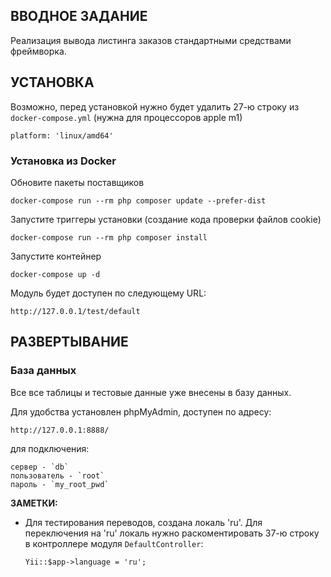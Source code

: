 

ВВОДНОЕ ЗАДАНИЕ
------------

Реализация вывода листинга заказов стандартными средствами фреймворка.


УСТАНОВКА
------------

Возможно, перед установкой нужно будет удалить 27-ю строку из `docker-compose.yml` (нужна для процессоров apple m1)

    platform: 'linux/amd64'

### Установка из Docker

Обновите пакеты поставщиков

    docker-compose run --rm php composer update --prefer-dist

Запустите триггеры установки (создание кода проверки файлов cookie)

    docker-compose run --rm php composer install    
    
Запустите контейнер

    docker-compose up -d
    
Модуль будет доступен по следующему URL:

    http://127.0.0.1/test/default

РАЗВЕРТЫВАНИЕ
-------------

### База данных

Все все таблицы и тестовые данные уже внесены в базу данных.

Для удобства установлен phpMyAdmin, доступен по адресу:

    http://127.0.0.1:8888/

для подключения:

    сервер - `db`
    пользователь - `root`
    пароль - `my_root_pwd`

**ЗАМЕТКИ:**
- Для тестирования переводов, создана локаль 'ru'. Для переключения на 'ru' локаль нужно раскоментировать 37-ю строку в контроллере модуля `DefaultController`:

      Yii::$app->language = 'ru';
